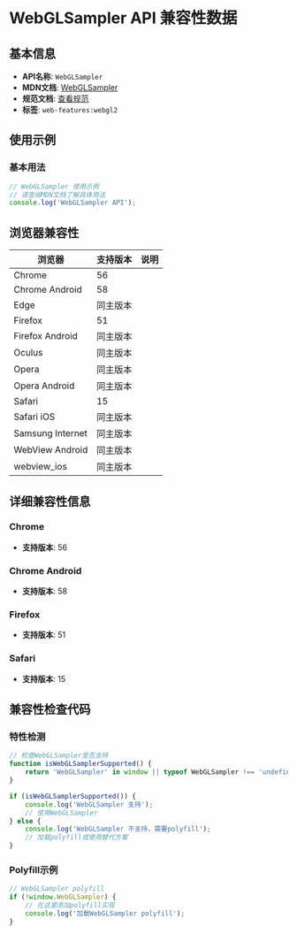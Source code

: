 # WebGLSampler API 兼容性数据

## 基本信息

- **API名称**: `WebGLSampler`
- **MDN文档**: [WebGLSampler](https://developer.mozilla.org/docs/Web/API/WebGLSampler)
- **规范文档**: [查看规范](https://registry.khronos.org/webgl/specs/latest/2.0/#3.3)
- **标签**: `web-features:webgl2`

## 使用示例

### 基本用法

```javascript
// WebGLSampler 使用示例
// 请查阅MDN文档了解具体用法
console.log('WebGLSampler API');
```

## 浏览器兼容性

| 浏览器 | 支持版本 | 说明 |
|--------|----------|------|
| Chrome | 56 |  |
| Chrome Android | 58 |  |
| Edge | 同主版本 |  |
| Firefox | 51 |  |
| Firefox Android | 同主版本 |  |
| Oculus | 同主版本 |  |
| Opera | 同主版本 |  |
| Opera Android | 同主版本 |  |
| Safari | 15 |  |
| Safari iOS | 同主版本 |  |
| Samsung Internet | 同主版本 |  |
| WebView Android | 同主版本 |  |
| webview_ios | 同主版本 |  |

## 详细兼容性信息

### Chrome

- **支持版本**: 56

### Chrome Android

- **支持版本**: 58

### Firefox

- **支持版本**: 51

### Safari

- **支持版本**: 15

## 兼容性检查代码

### 特性检测

```javascript
// 检查WebGLSampler是否支持
function isWebGLSamplerSupported() {
    return 'WebGLSampler' in window || typeof WebGLSampler !== 'undefined';
}

if (isWebGLSamplerSupported()) {
    console.log('WebGLSampler 支持');
    // 使用WebGLSampler
} else {
    console.log('WebGLSampler 不支持，需要polyfill');
    // 加载polyfill或使用替代方案
}
```

### Polyfill示例

```javascript
// WebGLSampler polyfill
if (!window.WebGLSampler) {
    // 在这里添加polyfill实现
    console.log('加载WebGLSampler polyfill');
}
```

